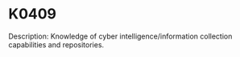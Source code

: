 # K0409
Description: Knowledge of cyber intelligence/information collection capabilities and repositories.
